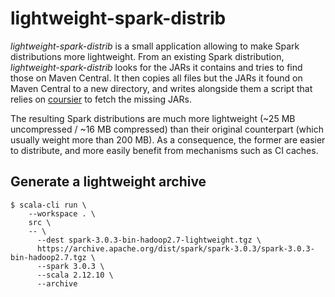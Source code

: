 # lightweight-spark-distrib

*lightweight-spark-distrib* is a small application allowing to make Spark distributions more
lightweight. From an existing Spark distribution, *lightweight-spark-distrib* looks for the
JARs it contains and tries to find those on Maven Central. It then copies all files but the JARs
it found on Maven Central to a new directory, and writes alongside them a script that
relies on [coursier](https://github.com/coursier/coursier) to fetch the missing JARs.

The resulting Spark distributions are much more lightweight (~25 MB uncompressed / ~16 MB compressed)
than their original counterpart (which usually weight more than 200 MB). As a consequence, the former
are easier to distribute, and more easily benefit from mechanisms such as CI caches.


## Generate a lightweight archive

```text
$ scala-cli run \
    --workspace . \
    src \
    -- \
      --dest spark-3.0.3-bin-hadoop2.7-lightweight.tgz \
      https://archive.apache.org/dist/spark/spark-3.0.3/spark-3.0.3-bin-hadoop2.7.tgz \
      --spark 3.0.3 \
      --scala 2.12.10 \
      --archive
```
